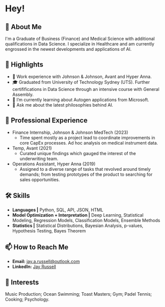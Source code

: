 # Hey!

## 👋 About Me

I'm a Graduate of Business (Finance) and Medical Science with additional qualifications in Data Science. I specialize in Healthcare and am currently engrossed in the newest developments and applications of AI.

## 🌟 Highlights

- 🚀 Work experience with Johnson & Johnson, Avant and Hyper Anna.
- 🎓 Graduated from University of Technology Sydney (UTS). Further certififications in Data Science through an intensive course with General Assembly.
- 🌱 I’m currently learning about Autogen applications from Microsoft.
- 💬 Ask me about the latest philosophies behind AI.

## 💼 Professional Experience

- Finance Internship, Johnson & Johnson MedTech (2023)
  - Time spent mostly as a project lead to coordinate improvements in core CapEx processes. Ad hoc analysis on medical instrument data. 
- Temp, Avant (2021)
  - Curated unique findings which gauged the interest of the underwriting team.
- Operations Assistant, Hyper Anna (2019)
  - Assigned to a diverse range of tasks that revolved around timely demands; from testing prototypes of the product to searching for sales opportunities.

## 🛠️ Skills

- **Languages |** Python, SQL, API, JSON, HTML
- **Model Optimization + Interpretation |** Deep Learning, Statistical Modeling, Regression Models, Classification Models, Ensemble Methods 
- **Statistics |** Statistical Distributions, Bayesian Analysis, p-values, Hypothesis Testing, Bayes Theorem

## 📫 How to Reach Me

- **Email:** jay.a.russell@outlook.com
- **LinkedIn:** [Jay Russell](https://www.linkedin.com/in/jay-a-russell/)

## 🎉 Interests

Music Production; Ocean Swimming; Toast Masters; Gym; Padel Tennis; Cooking; Psychology.

